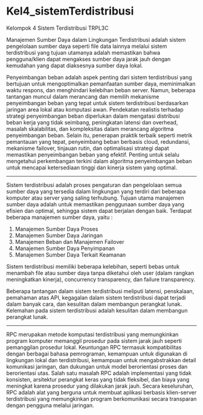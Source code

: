 # Kel4_sistemTerdistribusi
Kelompok 4 Sistem Terdistribusi TRPL3C

Manajemen Sumber Daya dalam Lingkungan Terdistribusi adalah sistem pengelolaan sumber daya seperti file data lainnya melalui
sistem terdistribusi yang tujuan utamanya adalah memastikan bahwa pengguna/klien dapat mengakses sumber daya jarak 
jauh dengan kemudahan yang dapat diaksesnya sumber daya lokal.

Penyeimbangan beban adalah aspek penting dari sistem terdistribusi yang bertujuan untuk mengoptimalkan pemanfaatan sumber daya, meminimalkan waktu respons, dan menghindari kelebihan beban server. 
Namun, beberapa tantangan muncul dalam merancang dan memilih mekanisme penyeimbangan beban yang tepat untuk sistem terdistribusi berdasarkan jaringan area lokal atau komputasi awan. Pendekatan realistis terhadap strategi penyeimbangan beban diperlukan dalam mengatasi distribusi beban kerja yang tidak seimbang, peningkatan latensi dan overhead, masalah skalabilitas, dan kompleksitas dalam merancang algoritma penyeimbangan beban. 
Selain itu, penerapan praktik terbaik seperti metrik pemantauan yang tepat, penyeimbang beban berbasis cloud, redundansi, mekanisme failover, tinjauan rutin, dan optimalisasi strategi dapat memastikan penyeimbangan beban yang efektif. Penting untuk selalu mengetahui perkembangan terkini dalam algoritma penyeimbangan beban untuk mencapai ketersediaan tinggi dan kinerja sistem yang optimal.

-----

Sistem terdistribusi adalah proses pengaturan dan pengelolaan semua sumber daya yang tersedia dalam lingkungan yang terdiri dari beberapa komputer atau server yang saling terhubung. 
Tujuan utama manajemen sumber daya adalah untuk memastikan penggunaan sumber daya yang efisien dan optimal, sehingga sistem dapat berjalan dengan baik.
Terdapat beberapa manajemen sumber daya, yaitu :
1. Manajemen Sumber Daya Proses
2. Manajemen Sumber Daya Jaringan
3. Manajemen Beban dan Manajemen Failover
4. Manajemen Sumber Daya Penyimpanan
5. Manajemen Sumber Daya Terkait Keamanan

Sistem terdistribusi memiliki beberapa kelebihan, seperti bebas untuk menambah file atau sumber daya tanpa diketahui oleh user (dalam rangkan meningkatkan kinerja),
concurrency transparency, dan failure transparency. 

Beberapa tantangan dalam sistem terdistribusi meliputi latensi, penskalaan, pemahaman atas API, kegagalan dalam sistem terdistribusi dapat terjadi dalam banyak cara, dan kesulitan dalam membangun perangkat lunak. 
Kelemahan pada sistem terdistribusi adalah kesulitan dalam membangun perangkat lunak.

-----

RPC merupakan metode komputasi terdistribusi yang memungkinkan program komputer memanggil prosedur pada sistem jarak jauh seperti pemanggilan prosedur lokal.
Keuntungan RPC termasuk kompatibilitas dengan berbagai bahasa pemrograman, kemampuan untuk digunakan di lingkungan lokal dan terdistribusi, kemampuan untuk mengabstrakkan detail komunikasi jaringan, dan dukungan untuk model berorientasi proses dan berorientasi utas.
Salah satu masalah RPC adalah implementasi yang tidak konsisten, arsitektur perangkat keras yang tidak fleksibel, dan biaya yang meningkat karena prosedur yang dilakukan jarak jauh.
Secara keseluruhan, RPC adalah alat yang berguna untuk membuat aplikasi berbasis klien-server terdistribusi yang memungkinkan program berkomunikasi secara transparan dengan pengguna melalui jaringan.
